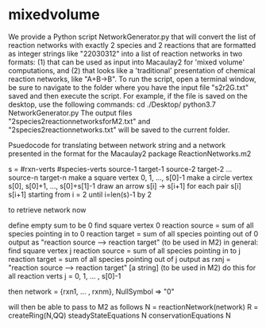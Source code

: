 # mixedvolume

We provide a Python script NetworkGenerator.py that will convert the list of reaction networks
with exactly 2 species and 2 reactions that are formatted as integer strings like "22030312"
into a list of reaction networks in two formats: (1) that can be used as input into
Macaulay2 for 'mixed volume' computations, and (2) that looks like a 'traditional'
presentation of chemical reaction networks, like "A+B->B".
To run the script, open a terminal window,
be sure to navigate to the folder where you have the input file "s2r2G.txt" saved
and then execute the script.
For example, if the file is saved on the desktop, use the following commands:
cd ./Desktop/
python3.7 NetworkGenerator.py
The output files "2species2reactionnetworksforM2.txt" and "2species2reactionnetworks.txt"
will be saved to the current folder.

Psuedocode for translating between network string and a network presented in the format for the Macaulay2 package ReactionNetworks.m2

s = #rxn-verts #species-verts source-1 target-1 source-2 target-2 ... source-n target-n
make a square vertex 0, 1, ..., s[0]-1
make a circle vertex s[0], s[0]+1, ..., s[0]+s[1]-1
draw an arrow s[i] -> s[i+1] for each pair s[i] s[i+1] starting from i = 2 until i=len(s)-1 by 2

to retrieve network now

define empty sum to be 0
find square vertex 0
	reaction source = sum of all species pointing in to 0
	reaction target = sum of all species pointing out of 0
	output as "reaction source --> reaction target" (to be used in M2)
in general: find square vertex j
	reaction source = sum of all species pointing in to j
	reaction target = sum of all species pointing out of j
	output as rxnj = "reaction source --> reaction target" [a string] (to be used in M2)
do this for all reaction verts j = 0, 1, ... , s[0]-1

then network = {rxn1, ... , rxnm}, NullSymbol => "0"


will then be able to pass to M2 as follows
	N = reactionNetwork(network)
	R = createRing(N,QQ)
	steadyStateEquations N
	conservationEquations N
